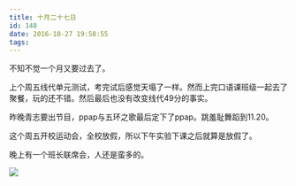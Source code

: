 ```yaml
---
title: 十月二十七日
id: 148
date: 2016-10-27 19:58:55
tags:
---
```


不知不觉一个月又要过去了。

上个周五线代单元测试，考完试后感觉天塌了一样。然而上完口语课班级一起去了聚餐，玩的还不错。然后最后也没有改变线代49分的事实。

昨晚青志要出节目，ppap与五环之歌最后定下了ppap。跳羞耻舞蹈到11.20。

这个周五开校运动会，全校放假，所以下午实验下课之后就算是放假了。

晚上有一个班长联席会，人还是蛮多的。

![](http://eremite-1252628011.cossh.myqcloud.com/wp-content/uploads/2016/12/6498552720161208093824092_640.jpg)